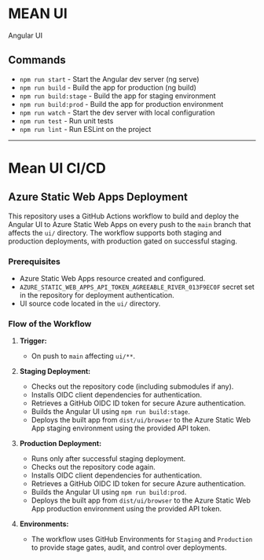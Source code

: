 # MEAN UI

Angular UI 

## Commands

- `npm run start` - Start the Angular dev server (ng serve)
- `npm run build` - Build the app for production (ng build)
- `npm run build:stage` - Build the app for staging environment
- `npm run build:prod` - Build the app for production environment
- `npm run watch` - Start the dev server with local configuration
- `npm run test` - Run unit tests
- `npm run lint` - Run ESLint on the project

---

# Mean UI CI/CD

## Azure Static Web Apps Deployment

This repository uses a GitHub Actions workflow to build and deploy the Angular UI to Azure Static Web Apps on every push to the `main` branch that affects the `ui/` directory. The workflow supports both staging and production deployments, with production gated on successful staging.

### Prerequisites

- Azure Static Web Apps resource created and configured.
- `AZURE_STATIC_WEB_APPS_API_TOKEN_AGREEABLE_RIVER_013F9EC0F` secret set in the repository for deployment authentication.
- UI source code located in the `ui/` directory.

### Flow of the Workflow

1. **Trigger:**

   - On push to `main` affecting `ui/**`.

2. **Staging Deployment:**

   - Checks out the repository code (including submodules if any).
   - Installs OIDC client dependencies for authentication.
   - Retrieves a GitHub OIDC ID token for secure Azure authentication.
   - Builds the Angular UI using `npm run build:stage`.
   - Deploys the built app from `dist/ui/browser` to the Azure Static Web App staging environment using the provided API token.

3. **Production Deployment:**

   - Runs only after successful staging deployment.
   - Checks out the repository code again.
   - Installs OIDC client dependencies for authentication.
   - Retrieves a GitHub OIDC ID token for secure Azure authentication.
   - Builds the Angular UI using `npm run build:prod`.
   - Deploys the built app from `dist/ui/browser` to the Azure Static Web App production environment using the provided API token.

4. **Environments:**
   - The workflow uses GitHub Environments for `Staging` and `Production` to provide stage gates, audit, and control over deployments.
